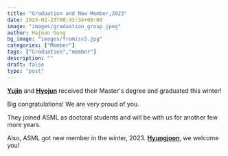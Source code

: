 ```yaml
---
title: "Graduation and New Member,2023"
date: 2023-02-23T00:43:34+09:00
image: "images/graduation_group.jpeg"
author: Hajoon Song
bg_image: "images/fromiss2.jpg"
categories: ["Member"]
tags: ["Graduation","member"]
description: ""
draft: false
type: "post"
---
```


**[Yujin](/group/yujinkim/#anchor)** and **[Hyojun](/group/swhj/#anchor)**  received their  Master's degree and graduated this winter!

Big congratulations! We are very proud of you.

They joined ASML as doctoral students and will be with us for another few more years.

Also, ASML got new member in the winter, 2023.
**[Hyungjoon](/group/hyungjoonmin/#anchor)**, we welcome you!

<div class='image'>
<img src="/images/news/graduation_2023_1.jpg" class="img-responsive; width:50%;" alt="">
<img src="/images/news/graduation_2023_2.jpg" class="img-responsive; width:50%;" alt="">
</div>
<br>
